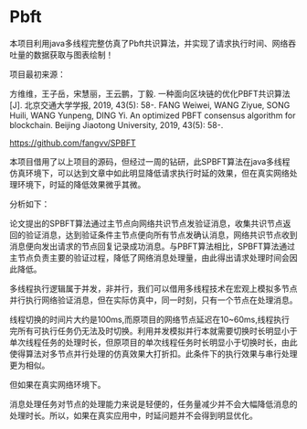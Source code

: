 # Pbft

本项目利用java多线程完整仿真了Pbft共识算法，并实现了请求执行时间、网络吞吐量的数据获取与图表绘制！

项目最初来源：

方维维，王子岳，宋慧丽，王云鹏，丁毅. 一种面向区块链的优化PBFT共识算法[J]. 北京交通大学学报, 2019, 43(5): 58-. FANG Weiwei, WANG Ziyue, SONG Huili, WANG Yunpeng, DING Yi. An optimized PBFT consensus algorithm for blockchain. Beijing Jiaotong University, 2019, 43(5): 58-.

https://github.com/fangvv/SPBFT

本项目借用了以上项目的源码，但经过一周的钻研，此SPBFT算法在java多线程仿真环境下，可以达到文章中如此明显降低请求执行时延的效果，但在真实网络处理环境下，时延的降低效果微乎其微。

分析如下：

论文提出的SPBFT算法通过主节点向网络共识节点发验证消息，收集共识节点返回的验证消息，达到验证条件主节点便向所有节点发确认消息，网络共识节点收到消息便向发出请求的节点回复记录成功消息。与PBFT算法相比，SPBFT算法通过主节点负责主要的验证过程，降低了网络消息处理量，由此得出请求处理时间会因此降低。

多线程执行逻辑属于并发，非并行，我们可以借用多线程技术在宏观上模拟多节点并行执行网络验证消息，但在实际仿真中，同一时刻，只有一个节点在处理消息。

线程切换的时间片大约是100ms,而原项目的网络节点延迟在10~60ms,线程执行完所有可执行任务仍无法及时切换。利用并发模拟并行本就需要切换时长明显小于单次线程任务的处理时长，但原项目的单次线程任务时长明显小于切换时长，由此使得算法对多节点并行处理的仿真效果大打折扣。此条件下的执行效果与串行处理更为相似。

但如果在真实网络环境下。

消息处理任务对节点的处理能力来说是轻便的，任务量减少并不会大幅降低消息的处理时长。所以，如果在真实应用中，时延问题并不会得到明显优化。


